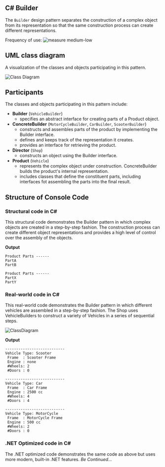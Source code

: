## C# Builder
The `Builder` design pattern separates the construction of a complex object from its representation so that the same construction process can create different representations.

Frequency of use:  ![measure](https://www.dofactory.com/img/patterns/use-medium-low.jpg)  medium-low
## UML class diagram
A visualization of the classes and objects participating in this pattern.

![Class Diagram](https://www.dofactory.com/img/diagrams/net/builder.png)

## 	Participants
The classes and objects participating in this pattern include:

- **Builder** (`VehicleBuilder`)
	- specifies an abstract interface for creating parts of a Product object.
- **ConcreteBuilder** (`MotorCycleBuilder`, `CarBuilder`, `ScooterBuilder`)
	- constructs and assembles parts of the product by implementing the Builder interface.
	- defines and keeps track of the representation it creates.
	- provides an interface for retrieving the product.
- **Director** (`Shop`)
	- constructs an object using the Builder interface.
- **Product** (`Vehicle`)
	- represents the complex object under construction. ConcreteBuilder builds the product's internal representation.
	- includes classes that define the constituent parts, including interfaces fot assembling the parts into the final result.

## Structure of Console Code
### Structural code in C#
This structural code demonstrates the Builder pattern in which complex objects are created in a step-by-step fashion. The construction process can create different object representations and provides a high level of control over the assembly of the objects.

**Output**
```
Product Parts ------
PartA
PartB

Product Parts ------
PartX
PartY
```
### Real-world code in C#
This real-world code demonstrates the Builder pattern in which different vehicles are assembled in a step-by-step fashion. The Shop uses VehicleBuilders to construct a variety of Vehicles in a series of sequential steps.

![ClassDiagram](https://user-images.githubusercontent.com/29690027/165048915-7edd0ab3-27a1-4f48-80d2-b85792d6593c.jpg)

**Output**
```
---------------------------
Vehicle Type: Scooter
 Frame  : Scooter Frame
 Engine : none
 #Wheels: 2
 #Doors : 0

---------------------------
Vehicle Type: Car
 Frame  : Car Frame
 Engine : 2500 cc
 #Wheels: 4
 #Doors : 4

---------------------------
Vehicle Type: MotorCycle
 Frame  : MotorCycle Frame
 Engine : 500 cc
 #Wheels: 2
 #Doors : 0

```
### .NET Optimized code in C#
The .NET optimized code demonstrates the same code as above but uses more modern, built-in .NET features.
*Be Continued...*
		  
